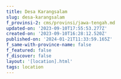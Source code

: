 ```yaml
---
title: Desa Karangsalam
slug: desa-karangsalam
f_provinsi-2: cms/provinsi/jawa-tengah.md
updated-on: '2023-09-10T17:55:53.277Z'
created-on: '2023-09-10T16:28:12.520Z'
published-on: '2024-01-21T11:33:59.165Z'
f_same-with-province-name: false
f_featured: false
f_discover: false
layout: '[location].html'
tags: location
---
```



